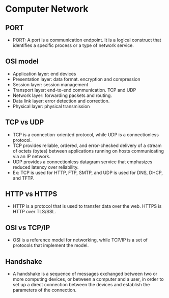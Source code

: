# Computer Network

## PORT
- PORT: A port is a communication endpoint. It is a logical construct that identifies a specific process or a type of network service.
 
## OSI model
- Application layer: end devices
- Presentation layer: data format. encryption and compression
- Session layer: session management
- Transport layer: end-to-end communication. TCP and UDP
- Network layer: forwarding packets and routing.
- Data link layer: error detection and correction. 
- Physical layer: physical transmission


## TCP vs UDP
- TCP is a connection-oriented protocol, while UDP is a connectionless protocol.
- TCP provides reliable, ordered, and error-checked delivery of a stream of octets (bytes) between applications running on hosts communicating via an IP network.
- UDP provides a connectionless datagram service that emphasizes reduced latency over reliability.
- Ex: TCP is used for HTTP, FTP, SMTP, and UDP is used for DNS, DHCP, and TFTP.

## HTTP vs HTTPS
- HTTP is a protocol that is used to transfer data over the web. HTTPS is HTTP over TLS/SSL.

## OSI vs TCP/IP
- OSI is a reference model for networking, while TCP/IP is a set of protocols that implement the model.

## Handshake
- A handshake is a sequence of messages exchanged between two or more computing devices, or between a computer and a user, in order to set up a direct connection between the devices and establish the parameters of the connection.


